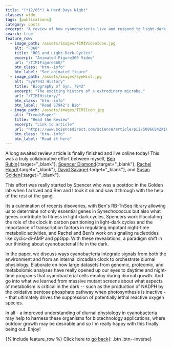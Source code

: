 ```yaml
---
title: "(*12/05*) A Hard Days Night"
classes: wide
tags: [publications]
category: posts
excerpt: "A review of how cyanobacteria live and respond to light-dark cycles written by a awesome collaborative team"
search: true
feature_row:
  - image_path: /assets/images/TIMIVideoIcon.jpg
    alt: "F360"
    title: "ROS and Light-Dark Cycles"
    excerpt: "Animated Figure360 Video"
    url: "/TIMIFigure360/"
    btn_class: "btn--info"
    btn_label: "See animated figure"
  - image_path: /assets/images/SynHist.jpg
    alt: "Syn7942 History"
    title: "Biography of Syn. 7942"
    excerpt: "The exciting history of a extrodinary microbe."
    url: "/TIMIHistory/"
    btn_class: "btn--info"
    btn_label: "Read S7942's Bio"
  - image_path: /assets/images/TIMIIcon.jpg
    alt: "TrendsPaper"
    title: "Read the Review"
    excerpt: "Link to article"
    url: "https://www.sciencedirect.com/science/article/pii/S0966842X1830252X"
    btn_class: "btn--info"
    btn_label: "Read it here"      
---
```

A long awaited review article is finally finished and live online today! This was a truly collaborative effort between myself, [Ben Rubin](https://scholar.google.com/citations?user=1PlyBgEAAAAJ&hl=en){:target="_blank"}, [Spencer Diamond](https://scholar.google.com/citations?hl=en&user=MFzs4eQAAAAJ&view_op=list_works&sortby=pubdate){:target="_blank"}, [Rachel Hood](https://www.linkedin.com/in/rachel-hood-phd-7437b181/){:target="_blank"}, [David Savage](http://www.savagelab.org/){:target="_blank"}, and [Susan Golden](https://biology.ucsd.edu/research/faculty/sgolden){:target="_blank"}.

This effort was really started by Spencer who was a postdoc in the Golden lab when I arrived and Ben and I took it on and saw it through with the help of the rest of the gang. 

Its a culmination of recents  disoveries, with Ben's RB-TnSeq library allowing us to determine not only essential genes in Synechococcus but also what genes contribute to fitness in light-dark cycles, Spencers work illucidating the role of the clock in carbon partitioning in light-dark cycles and the importance of transcription factors in regulating impotant night-time metabolic activities, and Rachel and Ben's work on signaling nucleotides like cyclic-di-AMP and ppGpp. With these revealations, a paradigm shift in our thinking about cyanobacterial life in the dark.

In the paper, we discuss ways cyanobacteria integrate signals from both the environment and from an internal circadian clock to orchestrate diurnal physiology. Elaborate on how large datasets from genomic, proteomic, and metabolomic analyses have really opened up our eyes to daytime and night-time programs that cyanobacterial cells employ during diurnal growth. And go into what we learned from massive mutant screens about what aspects of metabolism is critical in the dark -- such as  the production of NADPH by the oxidative pentose phosphate pathway when photosynthesis is inactive -- that ultimately drives the suppression of potentially lethal reactive oxygen species.

In all - a improved understanding of diurnal physiology in cyanobacteria may help to harness these organisms for biotechnology applications, where outdoor growth may be desirable and so I'm really happy with this finally being out. Enjoy!

{% include feature_row %}
Click here to [go back](/Blog/){: .btn .btn--inverse} 



